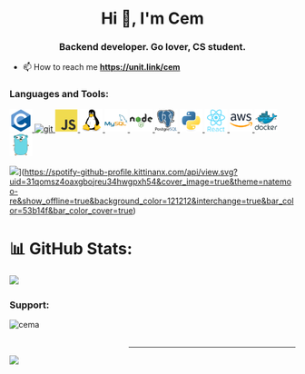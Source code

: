
<h1 align="center">Hi 👋, I'm Cem</h1>
<h3 align="center">Backend developer. Go lover, CS student.</h3>

- 📫 How to reach me **https://unit.link/cem**


<p align="left">
</p>

<h3 align="left">Languages and Tools:</h3>
<p align="left"> <a href="https://www.cprogramming.com/" target="_blank" rel="noreferrer"> <img src="https://raw.githubusercontent.com/devicons/devicon/master/icons/c/c-original.svg" alt="c" width="40" height="40"/> </a> <a href="https://git-scm.com/" target="_blank" rel="noreferrer"> <img src="https://www.vectorlogo.zone/logos/git-scm/git-scm-icon.svg" alt="git" width="40" height="40"/> </a> <a href="https://developer.mozilla.org/en-US/docs/Web/JavaScript" target="_blank" rel="noreferrer"> <img src="https://raw.githubusercontent.com/devicons/devicon/master/icons/javascript/javascript-original.svg" alt="javascript" width="40" height="40"/> </a> <a href="https://www.linux.org/" target="_blank" rel="noreferrer"> <img src="https://raw.githubusercontent.com/devicons/devicon/master/icons/linux/linux-original.svg" alt="linux" width="40" height="40"/> </a> <a href="https://www.mysql.com/" target="_blank" rel="noreferrer"> <img src="https://raw.githubusercontent.com/devicons/devicon/master/icons/mysql/mysql-original-wordmark.svg" alt="mysql" width="40" height="40"/> </a> <a href="https://nodejs.org" target="_blank" rel="noreferrer"> <img src="https://raw.githubusercontent.com/devicons/devicon/master/icons/nodejs/nodejs-original-wordmark.svg" alt="nodejs" width="40" height="40"/> </a> <a href="https://www.postgresql.org" target="_blank" rel="noreferrer"> <img src="https://raw.githubusercontent.com/devicons/devicon/master/icons/postgresql/postgresql-original-wordmark.svg" alt="postgresql" width="40" height="40"/> </a> <a href="https://www.python.org" target="_blank" rel="noreferrer"> <img src="https://raw.githubusercontent.com/devicons/devicon/master/icons/python/python-original.svg" alt="python" width="40" height="40"/> </a> <a href="https://reactjs.org/" target="_blank" rel="noreferrer"> <img src="https://raw.githubusercontent.com/devicons/devicon/master/icons/react/react-original-wordmark.svg" alt="react" width="40" height="40"/> </a> <a href="https://aws.amazon.com" target="_blank" rel="noreferrer"> <img src="https://raw.githubusercontent.com/devicons/devicon/master/icons/amazonwebservices/amazonwebservices-original-wordmark.svg" alt="aws" width="40" height="40"/> </a> <a href="https://www.docker.com/" target="_blank" rel="noreferrer"> <img src="https://raw.githubusercontent.com/devicons/devicon/master/icons/docker/docker-original-wordmark.svg" alt="docker" width="40" height="40"/> </a> <a href="https://golang.org" target="_blank" rel="noreferrer"> <img src="https://raw.githubusercontent.com/devicons/devicon/master/icons/go/go-original.svg" alt="go" width="40" height="40"/> </a> </p>

![](https://spotify-github-profile.kittinanx.com/api/view.svg?uid=31qomsz4oaxgbojreu34hwgpxh54&redirect=true)](https://spotify-github-profile.kittinanx.com/api/view.svg?uid=31qomsz4oaxgbojreu34hwgpxh54&cover_image=true&theme=natemoo-re&show_offline=true&background_color=121212&interchange=true&bar_color=53b14f&bar_color_cover=true)

# 📊 GitHub Stats:
![](https://github-readme-streak-stats.herokuapp.com/?user=CemAkan&theme=dark&hide_border=false)<br/>


<h3 align="left">Support:</h3>
<p><a href="https://www.buymeacoffee.com/cema"> <img align="left" src="https://cdn.buymeacoffee.com/buttons/v2/default-yellow.png" height="50" width="210" alt="cema" /></a></p><br><br>

---
[![](https://visitcount.itsvg.in/api?id=CemAkan&icon=0&color=0)](https://visitcount.itsvg.in)



